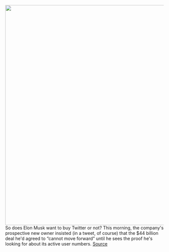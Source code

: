 <img src='https://cdn.vox-cdn.com/thumbor/VrWYEcXJO4qj53wu1Q5sALU20PA=/0x0:2040x1360/1200x800/filters:focal(857x517:1183x843)/cdn.vox-cdn.com/uploads/chorus_image/image/70879522/VRG_Illo_STK022_K_Radtke_Musk_Twitter_Shrug.0.jpg' width='700px' /><br/>
So does Elon Musk want to buy Twitter or not? This morning, the company's prospective new owner insisted (in a tweet, of course) that the $44 billion deal he'd agreed to “cannot move forward” until he sees the proof he's looking for about its active user numbers.
<a href='https://www.theverge.com/2022/5/17/23099317/elon-musk-twitter-sec-daily-active-users'> Source <a/>